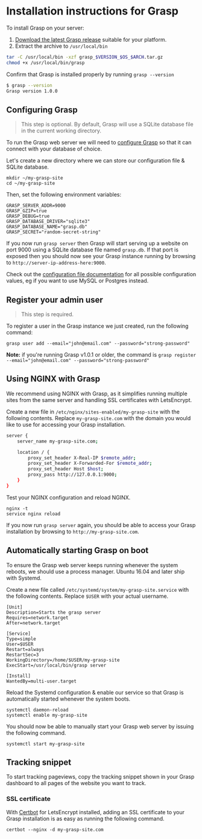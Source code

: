 # Installation instructions for Grasp

To install Grasp on your server: 

1. [Download the latest Grasp release](https://github.com/jelmer/grasp/releases) suitable for your platform.
2. Extract the archive to `/usr/local/bin`

```sh
tar -C /usr/local/bin -xzf grasp_$VERSION_$OS_$ARCH.tar.gz
chmod +x /usr/local/bin/grasp
```

Confirm that Grasp is installed properly by running `grasp --version`

```sh
$ grasp --version
Grasp version 1.0.0
```

## Configuring Grasp

> This step is optional. By default, Grasp will use a SQLite database file in the current working directory.

To run the Grasp web server we will need to [configure Grasp](Configuration.md) so that it can connect with your database of choice. 

Let's create a new directory where we can store our configuration file & SQLite database.

```
mkdir ~/my-grasp-site
cd ~/my-grasp-site
```

Then, set the following environment variables:

```
GRASP_SERVER_ADDR=9000
GRASP_GZIP=true
GRASP_DEBUG=true
GRASP_DATABASE_DRIVER="sqlite3"
GRASP_DATABASE_NAME="grasp.db"
GRASP_SECRET="random-secret-string"
```

If you now run `grasp server` then Grasp will start serving up a website on port 9000 using a SQLite database file named `grasp.db`. If that port is exposed then you should now see your Grasp instance running by browsing to `http://server-ip-address-here:9000`.

Check out the [configuration file documentation](Configuration.md) for all possible configuration values, eg if you want to use MySQL or Postgres instead.

## Register your admin user

> This step is required.

To register a user in the Grasp instance we just created, run the following command:

```
grasp user add --email="john@email.com" --password="strong-password"
```

**Note:** if you're running Grasp v1.0.1 or older, the command is `grasp register --email="john@email.com" --password="strong-password"`

## Using NGINX with Grasp

We recommend using NGINX with Grasp, as it simplifies running multiple sites from the same server and handling SSL certificates with LetsEncrypt.

Create a new file in `/etc/nginx/sites-enabled/my-grasp-site` with the following contents. Replace `my-grasp-site.com` with the domain you would like to use for accessing your Grasp installation.

```sh
server {
	server_name my-grasp-site.com;

	location / {
		proxy_set_header X-Real-IP $remote_addr;
		proxy_set_header X-Forwarded-For $remote_addr;
		proxy_set_header Host $host;
		proxy_pass http://127.0.0.1:9000; 
	}
}
```

Test your NGINX configuration and reload NGINX.

```
nginx -t
service nginx reload
```

If you now run `grasp server` again, you should be able to access your Grasp installation by browsing to `http://my-grasp-site.com`.

## Automatically starting Grasp on boot

To ensure the Grasp web server keeps running whenever the system reboots, we should use a process manager. Ubuntu 16.04 and later ship with Systemd.

Create a new file called `/etc/systemd/system/my-grasp-site.service` with the following contents. Replace `$USER` with your actual username.

```
[Unit]
Description=Starts the grasp server
Requires=network.target
After=network.target

[Service]
Type=simple
User=$USER
Restart=always
RestartSec=3
WorkingDirectory=/home/$USER/my-grasp-site
ExecStart=/usr/local/bin/grasp server

[Install]
WantedBy=multi-user.target
```

Reload the Systemd configuration & enable our service so that Grasp is automatically started whenever the system boots.

```
systemctl daemon-reload
systemctl enable my-grasp-site
```

You should now be able to manually start your Grasp web server by issuing the following command.

```
systemctl start my-grasp-site
```

## Tracking snippet

To start tracking pageviews, copy the tracking snippet shown in your Grasp dashboard to all pages of the website you want to track.


### SSL certificate

With [Certbot](https://certbot.eff.org/docs/) for LetsEncrypt installed, adding an SSL certificate to your Grasp installation is as easy as running the following command.

```
certbot --nginx -d my-grasp-site.com
```


